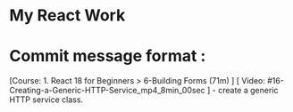 # My React Work

# Commit message format : 

[Course: 1. React 18 for Beginners > 6-Building Forms (71m) ] [ Video: #16-Creating-a-Generic-HTTP-Service_mp4_8min_00sec  ] -  create a generic HTTP service class.
